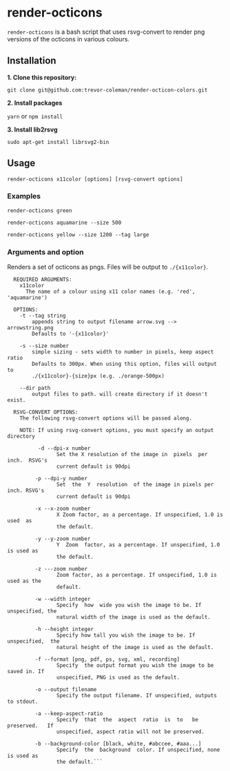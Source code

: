 # render-octicons

`render-octicons` is a bash script that uses rsvg-convert to render png versions of the octicons in various colours.

## Installation

**1. Clone this repository:**

`git clone git@github.com:trevor-coleman/render-octicon-colors.git`

**2. Install packages**

`yarn` or `npm install`

**3. Install lib2rsvg**

`sudo apt-get install librsvg2-bin`

## Usage

`render-octicons x11color [options] [rsvg-convert options]`

### Examples

`render-octicons green` 

`render-octicons aquamarine --size 500`

`render-octicons yellow --size 1200 --tag large`

### Arguments and option

Renders a set of octicons as pngs. Files will be output to `./{x11color}`.

````
  REQUIRED ARGUMENTS:
    x11color
      The name of a colour using x11 color names (e.g. 'red', 'aquamarine')

  OPTIONS:
    -t --tag string
        appends string to output filename arrow.svg --> arrowstring.png
        Defaults to '-{x11color}'

    -s --size number
        simple sizing - sets width to number in pixels, keep aspect ratio
        Defaults to 300px. When using this option, files will output to
        ./{x11color}-{size}px (e.g. ./orange-500px)

    --dir path
        output files to path. will create directory if it doesn't exist.

  RSVG-CONVERT OPTIONS:
    The following rsvg-convert options will be passed along.

    NOTE: If using rsvg-convert options, you must specify an output directory

          -d --dpi-x number
                Set the X resolution of the image in  pixels  per  inch.  RSVG's
                current default is 90dpi

         -p --dpi-y number
                Set  the  Y  resolution  of the image in pixels per inch. RSVG's
                current default is 90dpi

         -x --x-zoom number
                X Zoom factor, as a percentage. If unspecified, 1.0 is  used  as
                the default.

         -y --y-zoom number
                Y  Zoom  factor, as a percentage. If unspecified, 1.0 is used as
                the default.

         -z ---zoom number
                Zoom factor, as a percentage. If unspecified, 1.0 is used as the
                default.

         -w --width integer
                Specify  how  wide you wish the image to be. If unspecified, the
                natural width of the image is used as the default.

         -h --height integer
                Specify how tall you wish the image to be. If  unspecified,  the
                natural height of the image is used as the default.

         -f --format [png, pdf, ps, svg, xml, recording]
                Specify  the output format you wish the image to be saved in. If
                unspecified, PNG is used as the default.

         -o --output filename
                Specify the output filename. If unspecified, outputs to stdout.

         -a --keep-aspect-ratio
                Specify  that  the  aspect  ratio  is  to   be   preserved.   If
                unspecified, aspect ratio will not be preserved.

         -b --background-color [black, white, #abccee, #aaa...]
                Specify  the  background  color. If unspecified, none is used as
                the default.```
````
